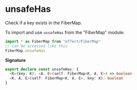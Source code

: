 # unsafeHas

Check if a key exists in the FiberMap.

To import and use `unsafeHas` from the "FiberMap" module:

```ts
import * as FiberMap from "effect/FiberMap"
// Can be accessed like this
FiberMap.unsafeHas
```

**Signature**

```ts
export declare const unsafeHas: {
  <K>(key: K): <A, E>(self: FiberMap<K, A, E>) => boolean
  <K, A, E>(self: FiberMap<K, A, E>, key: K): boolean
}
```
